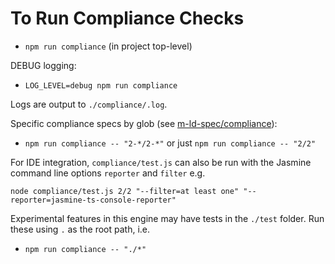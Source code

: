# To Run Compliance Checks
- `npm run compliance` (in project top-level)

DEBUG logging:
- `LOG_LEVEL=debug npm run compliance`

Logs are output to `./compliance/.log`.

Specific compliance specs by glob (see [m-ld-spec/compliance](https://github.com/m-ld/m-ld-spec/tree/master/compliance)):
- `npm run compliance -- "2-*/2-*"` or just `npm run compliance -- "2/2"`

For IDE integration, `compliance/test.js` can also be run with the Jasmine 
command line options `reporter` and `filter` e.g.
```
node compliance/test.js 2/2 "--filter=at least one" "--reporter=jasmine-ts-console-reporter"
```

Experimental features in this engine may have tests in the `./test` folder. Run these using `.` as the root path, i.e.
- `npm run compliance -- "./*"`
